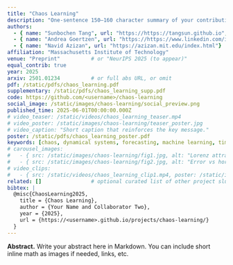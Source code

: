 ```yaml
---
title: "Chaos Learning"
description: "One-sentence 150–160 character summary of your contribution and findings."
authors:
  - { name: "Sunbochen Tang", url: "https://https://tangsun.github.io", equal: true }
  - { name: "Andrea Goertzen", url: "https://https://www.linkedin.com/in/andrea-goertzen/", equal: true }
  - { name: "Navid Azizan", url: "https://azizan.mit.edu/index.html"}
affiliation: "Massachusetts Institute of Technology"
venue: "Preprint"          # or "NeurIPS 2025 (to appear)"
equal_contrib: true
year: 2025
arxiv: 2501.01234          # or full abs URL, or omit
pdf: /static/pdfs/chaos_learning.pdf
supplementary: /static/pdfs/chaos_learning_supp.pdf
code: https://github.com/<username>/chaos-learning
social_image: /static/images/chaos-learning/social_preview.png
published_time: 2025-06-01T00:00:00.000Z
# video_teaser: /static/videos/chaos_learning_teaser.mp4
# video_poster: /static/images/chaos-learning/teaser_poster.jpg
# video_caption: "Short caption that reinforces the key message."
poster: /static/pdfs/chaos_learning_poster.pdf
keywords: [chaos, dynamical systems, forecasting, machine learning, time series]
# carousel_images:
#   - { src: /static/images/chaos-learning/fig1.jpg, alt: "Lorenz attractor predictions", caption: "Forecasting on Lorenz system." }
#   - { src: /static/images/chaos-learning/fig2.jpg, alt: "Error vs horizon", caption: "Error vs. horizon." }
# video_clips:
#   - { src: /static/videos/chaos_learning_clip1.mp4, poster: /static/images/chaos-learning/clip1_poster.jpg }
related: []                # optional curated list of other project slugs
bibtex: |
  @misc{ChaosLearning2025,
    title = {Chaos Learning},
    author = {Your Name and Collaborator Two},
    year = {2025},
    url = {https://<username>.github.io/projects/chaos-learning/}
  }
---
```


**Abstract.** Write your abstract here in Markdown. You can include short inline math as images if needed, links, etc.
